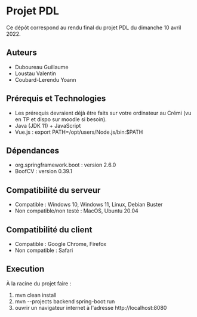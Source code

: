 # Projet PDL

Ce dépôt correspond au rendu final du projet PDL du dimanche 10 avril 2022.

## Auteurs

* Duboureau Guillaume
* Loustau Valentin
* Coubard-Lerendu Yoann

## Prérequis et Technologies

* Les prérequis devraient déjà être faits sur votre ordinateur au Crémi (vu en TP et dispo sur moodle si besoin).
* Java (JDK 11) + JavaScript
* Vue.js : export PATH=/opt/users/Node.js/bin:$PATH

## Dépendances

* org.springframework.boot : version 2.6.0
* BoofCV : version 0.39.1

## Compatibilité du serveur

* Compatible : Windows 10, Windows 11, Linux, Debian Buster
* Non compatible/non testé : MacOS, Ubuntu 20.04

## Compatibilité du client

* Compatible : Google Chrome, Firefox
* Non compatible : Safari

## Execution 

À la racine du projet faire : 
1. mvn clean install
2. mvn --projects backend spring-boot:run
3. ouvrir un navigateur internet à l'adresse http://localhost:8080

